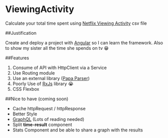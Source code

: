 # ViewingActivity

Calculate your total time spent using [Netflix Viewing Activity](https://www.netflix.com/ViewingActivity) csv file

##Justification

Create and deploy a project with [Angular](https://angular.io/) so I can learn the framework. Also to show my sister all the time she spends on tv :grin:

##Features
1. Consume of API with HttpClient via a Service
2. Use Routing module 
3. Use an external library ([Papa Parser](https://www.papaparse.com/))
4. Poorly Use of [RxJs](https://rxjs.dev/) library :sob:
5. CSS Flexbox

##Nice to have (coming soon)
- Cache httpRequest / httpResponse
- Better Style
- [GraphQL](https://www.apollographql.com/docs/angular/) (Lots of reading needed)
- Split **time-result** component
- Stats Component and be able to share a graph with the results 


